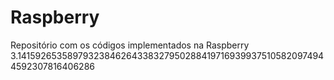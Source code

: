 # Raspberry

Repositório com os códigos implementados na Raspberry 3.141592653589793238462643383279502884197169399375105820974944592307816406286
